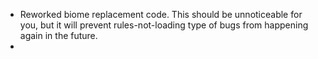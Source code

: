 - Reworked biome replacement code. This should be unnoticeable for you, but it will prevent rules-not-loading type of bugs from happening again in the future.
- 